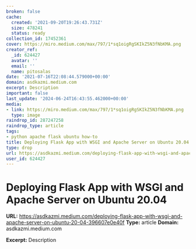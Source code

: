 ```yaml
---
broken: false
cache:
  created: '2021-09-20T19:26:43.731Z'
  size: 478241
  status: ready
collection_id: 17452361
cover: https://miro.medium.com/max/797/1*sq1oigRgSKIkZ5N3fNbKMA.png
creator_ref:
  _id: 624427
  avatar: ''
  email: ''
  name: pitosalas
date: '2021-07-16T22:08:44.579000+00:00'
domain: asdkazmi.medium.com
excerpt: Description
important: false
last_update: '2024-06-24T16:43:55.462000+00:00'
media:
- link: https://miro.medium.com/max/797/1*sq1oigRgSKIkZ5N3fNbKMA.png
  type: image
raindrop_id: 287247258
raindrop_type: article
tags:
- python apache flask ubuntu how-to
title: Deploying Flask App with WSGI and Apache Server on Ubuntu 20.04
type: drop
url: https://asdkazmi.medium.com/deploying-flask-app-with-wsgi-and-apache-server-on-ubuntu-20-04-396607e0e40f
user_id: 624427
---
```


# Deploying Flask App with WSGI and Apache Server on Ubuntu 20.04

**URL:** https://asdkazmi.medium.com/deploying-flask-app-with-wsgi-and-apache-server-on-ubuntu-20-04-396607e0e40f
**Type:** article
**Domain:** asdkazmi.medium.com

**Excerpt:** Description
